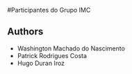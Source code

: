 #Participantes do Grupo IMC
## Authors
- Washington Machado do Nascimento
- Patrick Rodrigues Costa
- Hugo Duran Iroz
